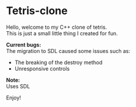# Tetris-clone
Hello, welcome to my C++ clone of tetris.<br>
This is just a small little thing I created for fun.<br>

**Current bugs:**
<br>The migration to SDL caused some issues such as:
- The breaking of the destroy method
- Unresponsive controls

**Note:**<br>
Uses SDL

Enjoy!
